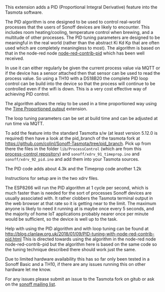 This extension adds a PID (Proportional Integral Derivative) feature into the Tasmota software.  

The PID algorithm is one designed to be used to control real-world processes that the users of Sonoff devices are likely to encounter.  This includes room heating/cooling, temperature control when brewing, and a multitude of other processes.  The PID tuning parameters are designed to be meaningful in the real world (rather than the abstract Ki Kd Kp that are often used which are completely meaningless to most). The algorithm is based on that in the node-red node [node-red-contrib-pid](https://www.npmjs.com/package/node-red-contrib-pid) which has been well received.

In use it can either regularly be given the current process value via MQTT or if the device has a sensor attached then that sensor can be used to read the process value.  So using a TH10 with a DS18B20 the complete PID loop control can be build into the device so that the process will continue to be controlled even if the wifi is down.  This is a very cost effective way of achieving PID control.

The algorithm allows the relay to be used in a time proportioned way using the [Time Proportioned output](Time-Proportioned-Output-support) extension.

The loop tuning parameters can be set at build time and can be adjusted at run time via MQTT.

To add the feature into the standard Tasmotta s/w (at least version 5.12.0 is required) then have a look at the pid_branch of the tasmota fork at https://github.com/colinl/Sonoff-Tasmota/tree/pid_branch. Pick up from there the files in the folder `lib/ProcessControl` (which are from this [process-control repository](https://github.com/colinl/process-control)) and `sonoff/xdrv_91_timeprop.ino` and `sonoff/xdrv_92_pid.ino` and add them into your Tasmota sources.

The PID code adds about 4.3k and the Timeprop code another 1.2k

Instructions for setup are in the two xdrv files.

The ESP8266 will run the PID algorithm at 1 cycle per second, which is much faster than is needed for the sort of processes Sonoff devices are usually associated with.  It rather clobbers the Tasmota terminal output in the web browser at that rate so it is getting near to the limit.  The maximum anyone is likely to need it running at is maybe once every 5 seconds, and the majority of home IoT applications probably nearer once per minute would be sufficient, so the device is well up to the task.

Help with using the PID algorithm and with loop tuning can be found at  http://blog.clanlaw.org.uk/2018/01/09/PID-tuning-with-node-red-contrib-pid.html  This is directed towards using the algorithm in the node-red node node-red-contrib-pid but the algorithm here is based on the same code so the tuning technique described there should work just the same.

Due to limited hardware availability this has so far only been tested in a Sonoff Basic and a TH10, if there are any issues running this on other hardware let me know.

For any issues please submit an issue to the Tasmota fork on gitub or ask on the [sonoff mailing list](https://groups.google.com/d/forum/sonoffusers).